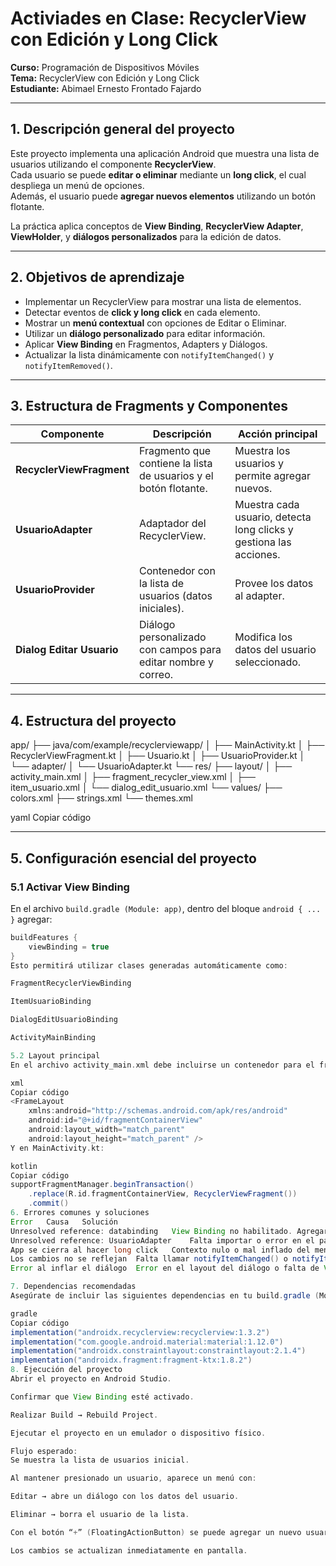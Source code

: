 # Activiades en Clase:  RecyclerView con Edición y Long Click

**Curso:** Programación de Dispositivos Móviles  
**Tema:** RecyclerView con Edición y Long Click  
**Estudiante:** Abimael Ernesto Frontado Fajardo  

---

## 1. Descripción general del proyecto

Este proyecto implementa una aplicación Android que muestra una lista de usuarios utilizando el componente **RecyclerView**.  
Cada usuario se puede **editar o eliminar** mediante un **long click**, el cual despliega un menú de opciones.  
Además, el usuario puede **agregar nuevos elementos** utilizando un botón flotante.  

La práctica aplica conceptos de **View Binding**, **RecyclerView Adapter**, **ViewHolder**, y **diálogos personalizados** para la edición de datos.

---

## 2. Objetivos de aprendizaje

- Implementar un RecyclerView para mostrar una lista de elementos.  
- Detectar eventos de **click y long click** en cada elemento.  
- Mostrar un **menú contextual** con opciones de Editar o Eliminar.  
- Utilizar un **diálogo personalizado** para editar información.  
- Aplicar **View Binding** en Fragmentos, Adapters y Diálogos.  
- Actualizar la lista dinámicamente con `notifyItemChanged()` y `notifyItemRemoved()`.  

---

## 3. Estructura de Fragments y Componentes

| Componente | Descripción | Acción principal |
|-------------|--------------|------------------|
| **RecyclerViewFragment** | Fragmento que contiene la lista de usuarios y el botón flotante. | Muestra los usuarios y permite agregar nuevos. |
| **UsuarioAdapter** | Adaptador del RecyclerView. | Muestra cada usuario, detecta long clicks y gestiona las acciones. |
| **UsuarioProvider** | Contenedor con la lista de usuarios (datos iniciales). | Provee los datos al adapter. |
| **Dialog Editar Usuario** | Diálogo personalizado con campos para editar nombre y correo. | Modifica los datos del usuario seleccionado. |

---

## 4. Estructura del proyecto

app/
├── java/com/example/recyclerviewapp/
│ ├── MainActivity.kt
│ ├── RecyclerViewFragment.kt
│ ├── Usuario.kt
│ ├── UsuarioProvider.kt
│ └── adapter/
│ └── UsuarioAdapter.kt
└── res/
├── layout/
│ ├── activity_main.xml
│ ├── fragment_recycler_view.xml
│ ├── item_usuario.xml
│ └── dialog_edit_usuario.xml
└── values/
├── colors.xml
├── strings.xml
└── themes.xml

yaml
Copiar código

---

## 5. Configuración esencial del proyecto

### 5.1 Activar View Binding

En el archivo `build.gradle (Module: app)`, dentro del bloque `android { ... }` agregar:

```gradle
buildFeatures {
    viewBinding = true
}
Esto permitirá utilizar clases generadas automáticamente como:

FragmentRecyclerViewBinding

ItemUsuarioBinding

DialogEditUsuarioBinding

ActivityMainBinding

5.2 Layout principal
En el archivo activity_main.xml debe incluirse un contenedor para el fragmento:

xml
Copiar código
<FrameLayout
    xmlns:android="http://schemas.android.com/apk/res/android"
    android:id="@+id/fragmentContainerView"
    android:layout_width="match_parent"
    android:layout_height="match_parent" />
Y en MainActivity.kt:

kotlin
Copiar código
supportFragmentManager.beginTransaction()
    .replace(R.id.fragmentContainerView, RecyclerViewFragment())
    .commit()
6. Errores comunes y soluciones
Error	Causa	Solución
Unresolved reference: databinding	View Binding no habilitado.	Agregar buildFeatures { viewBinding = true } y sincronizar el proyecto.
Unresolved reference: UsuarioAdapter	Falta importar o error en el paquete del adapter.	Verificar que esté en com.example.recyclerviewapp.adapter.
App se cierra al hacer long click	Contexto nulo o mal inflado del menú.	Usar requireContext() dentro del Fragment o ViewHolder.
Los cambios no se reflejan	Falta llamar notifyItemChanged() o notifyItemRemoved().	Asegurarse de actualizar el adapter tras modificar la lista.
Error al inflar el diálogo	Error en el layout del diálogo o falta de View Binding.	Revisar dialog_edit_usuario.xml y usar DialogEditUsuarioBinding.

7. Dependencias recomendadas
Asegúrate de incluir las siguientes dependencias en tu build.gradle (Module: app):

gradle
Copiar código
implementation("androidx.recyclerview:recyclerview:1.3.2")
implementation("com.google.android.material:material:1.12.0")
implementation("androidx.constraintlayout:constraintlayout:2.1.4")
implementation("androidx.fragment:fragment-ktx:1.8.2")
8. Ejecución del proyecto
Abrir el proyecto en Android Studio.

Confirmar que View Binding esté activado.

Realizar Build → Rebuild Project.

Ejecutar el proyecto en un emulador o dispositivo físico.

Flujo esperado:
Se muestra la lista de usuarios inicial.

Al mantener presionado un usuario, aparece un menú con:

Editar → abre un diálogo con los datos del usuario.

Eliminar → borra el usuario de la lista.

Con el botón “+” (FloatingActionButton) se puede agregar un nuevo usuario.

Los cambios se actualizan inmediatamente en pantalla.
